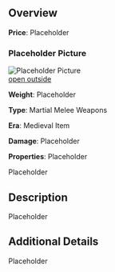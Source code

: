 ## Overview

**Price**: Placeholder

### Placeholder Picture

![Placeholder Picture](https://publish-01.obsidian.md/access/36b98e212e9d73fe1bd4813f96b0fd71/z_Assets/Misc/ImagePlaceholder.png)  
[open outside](https://obsidianttrpgtutorials.com/z_Assets/Misc/ImagePlaceholder.png)

**Weight**: Placeholder

**Type**: Martial Melee Weapons

**Era**: Medieval Item

**Damage**: Placeholder

**Properties**: Placeholder

Placeholder

## Description

Placeholder

## Additional Details

Placeholder